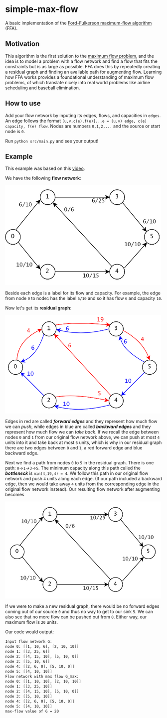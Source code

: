 # simple-max-flow
A basic implementation of the [Ford-Fulkerson maximum-flow algorithm](https://en.wikipedia.org/wiki/Ford%E2%80%93Fulkerson_algorithm) (FFA).

## Motivation
This algorithm is the first solution to the [maximum flow problem](https://en.wikipedia.org/wiki/Maximum_flow_problem), and the idea is to model a problem with a flow network and find a flow that fits the constraints but is as large as possible. FFA does this by repeatedly creating a residual graph and finding an available path for augmenting flow. Learning how FFA works provides a foundational understanding of maximum flow problems, of which translate nicely into real world problems like airline scheduling and baseball elimination. 

## How to use
Add your flow network by inputing its edges, flows, and capacities in ``edges``. An edge follows the format ``[u,v,c(e),f(e)]...e = (u,v) edge, c(e) capacity, f(e) flow``. Nodes are numbers ``0,1,2,...`` and the source or start node is ``0``.

Run ``python src/main.py`` and see your output!

## Example
This example was based on this [video](https://www.youtube.com/watch?v=LdOnanfc5TM).

We have the following **flow network**:

<img src="images/eg_flow_network_before.png" width="500" >

Beside each edge is a label for its flow and capacity. For example, the edge from node ``0`` to node``1`` has the label ``6/10`` and so it has flow ``6`` and capacity ``10``.

Now let's get its **residual graph**:

<img src="images/eg_residual_graph.png" width="500" >

Edges in red are called **_forward edges_** and they represent how much flow we can _push_, while edges in blue are called **_backward edges_** and they represent how much flow we can _take back_. If we recall the edge between nodes ``0`` and ``1`` from our original flow network above, we can push at most ``4`` units into it and take back at most ``6`` units, which is why in our residual graph there are two edges between ``0`` and ``1``, a red forward edge and blue backward edge.

Next we find a path from nodes ``0`` to ``5`` in the residual graph. There is one path: ``0``->``1``->``3``->``5``. The minimum capacity along this path called the **_bottleneck_** is ``min(4,19,4) = 4``. We follow this path in our original flow network and push ``4`` units along each edge. (If our path included a backward edge, then we would take away ``4`` units from the corresponding edge in the original flow network instead). Our resulting flow network after augmenting becomes

<img src="images/eg_flow_network_after.png" width="500" >

If we were to make a new residual graph, there would be no forward edges coming out of our source ``0`` and thus no way to get to our sink ``5``. We can also see that no more flow can be pushed out from ``0``. Either way, our maximum flow is ``20`` units. 

Our code would output:
```
Input flow network G:
node 0: [[1, 10, 6], [2, 10, 10]]
node 1: [[3, 25, 6]]
node 2: [[4, 15, 10], [5, 10, 0]]
node 3: [[5, 10, 6]]
node 4: [[2, 6, 0], [5, 10, 0]]
node 5: [[4, 10, 10]]
Flow network with max flow G_max:
node 0: [[1, 10, 10], [2, 10, 10]]
node 1: [[3, 25, 10]]
node 2: [[4, 15, 10], [5, 10, 0]]
node 3: [[5, 10, 10]]
node 4: [[2, 6, 0], [5, 10, 0]]
node 5: [[4, 10, 10]]
max-flow value of G = 20
```

